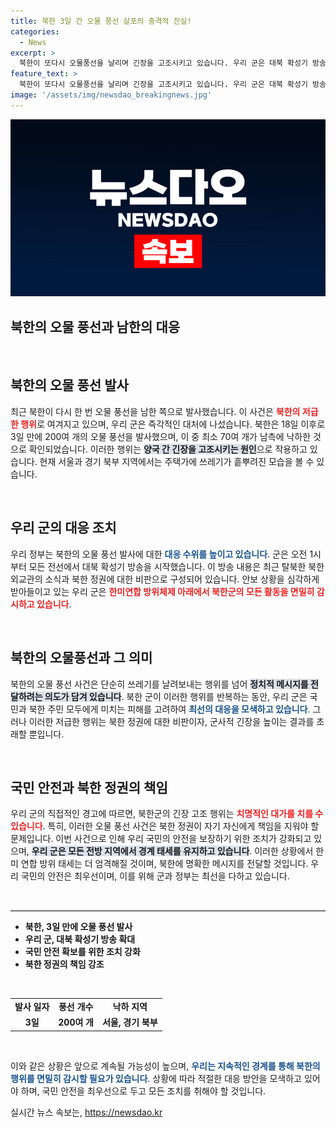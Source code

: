 ```yaml
---
title: 북한 3일 간 오물 풍선 살포의 충격적 진실!
categories:
  - News
excerpt: >
  북한이 또다시 오물풍선을 날리며 긴장을 고조시키고 있습니다. 우리 군은 대북 확성기 방송을 모든 전선으로 확대하며 강력한 대응에 나섰습니다. 북한의 저급한 행위에 대한 비판과 경고가 계속되고 있는 가운데, 상황은 더욱 심각해지고 있습니다. 이 기사를 통해 최전선의 움직임을 확인하세요!
feature_text: >
  북한이 또다시 오물풍선을 날리며 긴장을 고조시키고 있습니다. 우리 군은 대북 확성기 방송을 모든 전선으로 확대하며 강력한 대응에 나섰습니다. 북한의 저급한 행위에 대한 비판과 경고가 계속되고 있는 가운데, 상황은 더욱 심각해지고 있습니다. 이 기사를 통해 최전선의 움직임을 확인하세요!
image: '/assets/img/newsdao_breakingnews.jpg'
---
```


<p><img src="/assets/img/newsdao_breakingnews.jpg" alt="koreaapp 속보" /></p>

<h2 data-ke-size="size26">북한의 오물 풍선과 남한의 대응</h2>

<p data-ke-size="size16">&nbsp;</p>

<h2 data-ke-size="size26">북한의 오물 풍선 발사</h2>

<p data-ke-size="size16">최근 북한이 다시 한 번 오물 풍선을 남한 쪽으로 발사했습니다. 이 사건은 <b><span style="color: #ee2323;">북한의 저급한 행위</span></b>로 여겨지고 있으며, 우리 군은 즉각적인 대처에 나섰습니다. 북한은 18일 이후로 3일 만에 200여 개의 오물 풍선을 발사했으며, 이 중 최소 70여 개가 남측에 낙하한 것으로 확인되었습니다. 이러한 행위는 <b><span style="background-color: #21538527;">양국 간 긴장을 고조시키는 원인</span></b>으로 작용하고 있습니다. 현재 서울과 경기 북부 지역에서는 주택가에 쓰레기가 흩뿌려진 모습을 볼 수 있습니다.</p>

<p data-ke-size="size16">&nbsp;</p>

<h2 data-ke-size="size26">우리 군의 대응 조치</h2>

<p data-ke-size="size16">우리 정부는 북한의 오물 풍선 발사에 대한 <b><span style="color: #1a5490;">대응 수위를 높이고 있습니다</span></b>. 군은 오전 1시부터 모든 전선에서 대북 확성기 방송을 시작했습니다. 이 방송 내용은 최근 탈북한 북한 외교관의 소식과 북한 정권에 대한 비판으로 구성되어 있습니다. 안보 상황을 심각하게 받아들이고 있는 우리 군은 <b><span style="color: #ee2323;">한미연합 방위체제 아래에서 북한군의 모든 활동을 면밀히 감시하고 있습니다</span></b>.</p>

<p data-ke-size="size16">&nbsp;</p>

<h2 data-ke-size="size26">북한의 오물풍선과 그 의미</h2>

<p data-ke-size="size16">북한의 오물 풍선 사건은 단순히 쓰레기를 날려보내는 행위를 넘어 <b><span style="background-color: #21538527;">정치적 메시지를 전달하려는 의도가 담겨 있습니다</span></b>. 북한 군이 이러한 행위를 반복하는 동안, 우리 군은 국민과 북한 주민 모두에게 미치는 피해를 고려하여 <b><span style="color: #1a5490;">최선의 대응을 모색하고 있습니다</span></b>. 그러나 이러한 저급한 행위는 북한 정권에 대한 비판이자, 군사적 긴장을 높이는 결과를 초래할 뿐입니다.</p>

<p data-ke-size="size16">&nbsp;</p>

<h2 data-ke-size="size26">국민 안전과 북한 정권의 책임</h2>

<p data-ke-size="size16">우리 군의 직접적인 경고에 따르면, 북한군의 긴장 고조 행위는 <b><span style="color: #ee2323;">치명적인 대가를 치를 수 있습니다</span></b>. 특히, 이러한 오물 풍선 사건은 북한 정권이 자기 자신에게 책임을 지워야 할 문제입니다. 이번 사건으로 인해 우리 국민의 안전을 보장하기 위한 조치가 강화되고 있으며, <b><span style="background-color: #21538527;">우리 군은 모든 전방 지역에서 경계 태세를 유지하고 있습니다</span></b>. 이러한 상황에서 한미 연합 방위 태세는 더 엄격해질 것이며, 북한에 명확한 메시지를 전달할 것입니다. 우리 국민의 안전은 최우선이며, 이를 위해 군과 정부는 최선을 다하고 있습니다.</p>

<p data-ke-size="size16">&nbsp;</p>

<hr style="border: none; border-top: 1px solid #dddddd; height: 1px;"/>

<ul>
    <li><b>북한, 3일 만에 오물 풍선 발사</b></li>
    <li><b>우리 군, 대북 확성기 방송 확대</b></li>
    <li><b>국민 안전 확보를 위한 조치 강화</b></li>
    <li><b>북한 정권의 책임 강조</b></li>
</ul>

<p data-ke-size="size16">&nbsp;</p>

<table style="width: 100%; border-collapse: collapse;">
    <tr>
        <td style="text-align: center; height: 17px;"><b>발사 일자</b></td>
        <td style="text-align: center; height: 17px;"><b>풍선 개수</b></td>
        <td style="text-align: center; height: 17px;"><b>낙하 지역</b></td>
    </tr>
    <tr>
        <td style="text-align: center; height: 17px;"><b>3일</b></td>
        <td style="text-align: center; height: 17px;"><b>200여 개</b></td>
        <td style="text-align: center; height: 17px;"><b>서울, 경기 북부</b></td>
    </tr>
</table>

<p data-ke-size="size16">&nbsp;</p>

<p data-ke-size="size16">이와 같은 상황은 앞으로 계속될 가능성이 높으며, <b><span style="color: #1a5490;">우리는 지속적인 경계를 통해 북한의 행위를 면밀히 감시할 필요가 있습니다</span></b>. 상황에 따라 적절한 대응 방안을 모색하고 있어야 하며, 국민 안전을 최우선으로 두고 모든 조치를 취해야 할 것입니다. </p>
실시간 뉴스 속보는, <a href="https://newsdao.kr" rel="dofollow">https://newsdao.kr</a>


